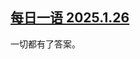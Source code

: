 <!--1737958230000-->
[每日一语 2025.1.26](https://chinadigitaltimes.net/chinese/715411.html)
------

<p>一切都有了答案。</p><p><img decoding="async" src="data:image/svg+xml,%3Csvg%20xmlns='http://www.w3.org/2000/svg'%20viewBox='0%200%200%200'%3E%3C/svg%3E" alt="" data-lazy-src="https://chinadigitaltimes.net/chinese/files/2025/01/1.26.jpg"><noscript><img decoding="async" src="https://chinadigitaltimes.net/chinese/files/2025/01/1.26.jpg" alt=""></noscript></p><div class="addtoany_share_save_container addtoany_content addtoany_content_bottom"><div class="a2a_kit a2a_kit_size_32 addtoany_list" data-a2a-url="https://chinadigitaltimes.net/chinese/715411.html" data-a2a-title="每日一语 2025.1.26"><a class="a2a_button_facebook" href="https://www.addtoany.com/add_to/facebook?linkurl=https%3A%2F%2Fchinadigitaltimes.net%2Fchinese%2F715411.html&amp;linkname=%E6%AF%8F%E6%97%A5%E4%B8%80%E8%AF%AD%202025.1.26" title="Facebook" rel="nofollow noopener" target="_blank"></a><a class="a2a_button_twitter" href="https://www.addtoany.com/add_to/twitter?linkurl=https%3A%2F%2Fchinadigitaltimes.net%2Fchinese%2F715411.html&amp;linkname=%E6%AF%8F%E6%97%A5%E4%B8%80%E8%AF%AD%202025.1.26" title="Twitter" rel="nofollow noopener" target="_blank"></a><a class="a2a_button_telegram" href="https://www.addtoany.com/add_to/telegram?linkurl=https%3A%2F%2Fchinadigitaltimes.net%2Fchinese%2F715411.html&amp;linkname=%E6%AF%8F%E6%97%A5%E4%B8%80%E8%AF%AD%202025.1.26" title="Telegram" rel="nofollow noopener" target="_blank"></a><a class="a2a_button_reddit" href="https://www.addtoany.com/add_to/reddit?linkurl=https%3A%2F%2Fchinadigitaltimes.net%2Fchinese%2F715411.html&amp;linkname=%E6%AF%8F%E6%97%A5%E4%B8%80%E8%AF%AD%202025.1.26" title="Reddit" rel="nofollow noopener" target="_blank"></a><a class="a2a_button_whatsapp" href="https://www.addtoany.com/add_to/whatsapp?linkurl=https%3A%2F%2Fchinadigitaltimes.net%2Fchinese%2F715411.html&amp;linkname=%E6%AF%8F%E6%97%A5%E4%B8%80%E8%AF%AD%202025.1.26" title="WhatsApp" rel="nofollow noopener" target="_blank"></a><a class="a2a_button_email" href="https://www.addtoany.com/add_to/email?linkurl=https%3A%2F%2Fchinadigitaltimes.net%2Fchinese%2F715411.html&amp;linkname=%E6%AF%8F%E6%97%A5%E4%B8%80%E8%AF%AD%202025.1.26" title="Email" rel="nofollow noopener" target="_blank"></a><a class="a2a_button_copy_link" href="https://www.addtoany.com/add_to/copy_link?linkurl=https%3A%2F%2Fchinadigitaltimes.net%2Fchinese%2F715411.html&amp;linkname=%E6%AF%8F%E6%97%A5%E4%B8%80%E8%AF%AD%202025.1.26" title="Copy Link" rel="nofollow noopener" target="_blank"></a><a class="a2a_dd addtoany_share_save addtoany_share" href="https://www.addtoany.com/share"></a></div></div>
